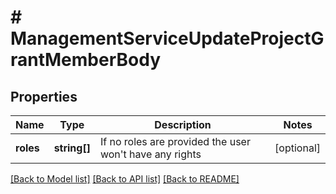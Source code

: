 # # ManagementServiceUpdateProjectGrantMemberBody

## Properties

Name | Type | Description | Notes
------------ | ------------- | ------------- | -------------
**roles** | **string[]** | If no roles are provided the user won&#39;t have any rights | [optional]

[[Back to Model list]](../../README.md#models) [[Back to API list]](../../README.md#endpoints) [[Back to README]](../../README.md)
